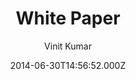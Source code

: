 ---
title: White Paper
github: https://github.com/vinitkumar/white-paper
demo: https://vinitkumar.github.io/white-paper/
author: Vinit Kumar
ssg:
  - Jekyll
cms:
  - No Cms
date: 2014-06-30T14:56:52.000Z
github_branch: gh-pages
description: Simple, elegant and clean jekyll theme.
stale: false
---